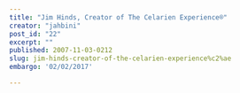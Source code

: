 ```yaml
---
title: "Jim Hinds, Creator of The Celarien Experience®"
creator: "jahbini"
post_id: "22"
excerpt: ""
published: 2007-11-03-0212
slug: jim-hinds-creator-of-the-celarien-experience%c2%ae
embargo: '02/02/2017'

---
```

